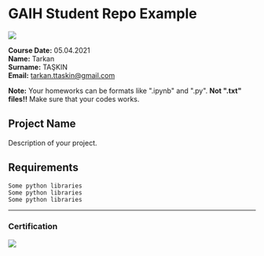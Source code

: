 # GAIH Student Repo Example
![](img/newlogo.png)

**Course Date:** 05.04.2021  
**Name:** Tarkan  
**Surname:** TAŞKIN  
**Email:** tarkan.ttaskin@gmail.com 

**Note:** Your homeworks can be formats like ".ipynb" and ".py". **Not ".txt" files!!** Make sure that your codes works.  

## Project Name
Description of your project.

## Requirements
```
Some python libraries
Some python libraries
Some python libraries
```
---

### Certification
![](img/TopLearnerCertificate.png)

